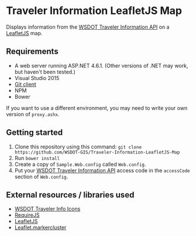 ﻿Traveler Information LeafletJS Map
===========================================

Displays information from the [WSDOT Traveler Information API] on a [LeafletJS] map.

## Requirements ##

* A web server running ASP.NET 4.6.1. (Other versions of .NET may work, but haven't been tested.)
* Visual Studio 2015
* [Git client]
* NPM
* Bower
 
If you want to use a different environment, you may need to write your own version of `proxy.ashx`.

## Getting started ##

1. Clone this repository using this command: `git clone https://github.com/WSDOT-GIS/Traveler-Information-LeafletJS-Map`
3. Run `bower install`
2. Create a copy of `Sample.Web.config` called `Web.config`.
3. Put your [WSDOT Traveler Information API] access code in the `accessCode` section of `Web.config`.

## External resources / libraries used ##

* [WSDOT Traveler Info Icons]
* [RequireJS]
* [LeafletJS]
* [Leaflet.markercluster]

[Git client]:https://help.github.com/articles/set-up-git
[WSDOT Traveler Information API]:http://www.wsdot.wa.gov/Traffic/api/
[LeafletJS]:http://leafletjs.com
[Leaflet.markercluster]:https://github.com/Leaflet/Leaflet.markercluster
[RequireJS]://requirejs.org/
[WSDOT Traveler Info Icons]:https://github.com/WSDOT-GIS/WSDOT-Traveler-Info-Icons
